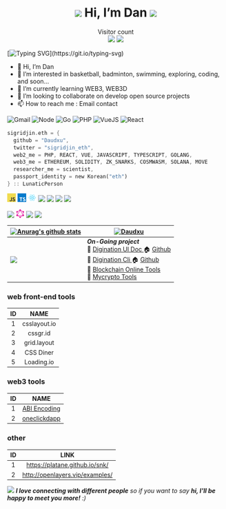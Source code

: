  <h1 align="center"> <img src="https://github.com/TheDudeThatCode/TheDudeThatCode/blob/master/Assets/Hi.gif" width="30">  Hi, I’m  Dan <img src="https://media.giphy.com/media/mGcNjsfWAjY5AEZNw6/giphy.gif" width="50"> </h1>
 <p align="center"> 
  Visitor count<br>
 <img src="https://media.giphy.com/media/WUlplcMpOCEmTGBtBW/giphy.gif" width="30"> <img src="https://profile-counter.glitch.me/Daudxu/count.svg" /> 
</p>



[![Typing SVG](https://readme-typing-svg.demolab.com/?lines=How+do+mathmaticians+make+fires;They+put+a+`log`+in+it.)](https://git.io/typing-svg)


- 👋 Hi, I’m Dan
- 👀 I’m interested in basketball, badminton, swimming, exploring, coding, and soon...
- 🌱 I’m currently learning WEB3, WEB3D 
- 💞️ I’m looking to collaborate on develop open source projects
- 📫 How to reach me : Email contact

![Gmail](https://img.shields.io/badge/Gmail-D14836?logo=gmail&logoColor=white)
![Node](https://img.shields.io/badge/Node.js-43853D.svg?logo=node.js&logoColor=white)
![Go](https://img.shields.io/badge/Go-00ADD8.svg?logo=go&logoColor=white)
![PHP](https://img.shields.io/badge/PHP-777BB4.svg?logo=php&logoColor=white)
![VueJS](https://img.shields.io/badge/Vue.js-35495e.svg?logo=vue.js&logoColor=4FC08D)
![React](https://img.shields.io/badge/React-20232a.svg?logo=react&logoColor=61DAFB)

```rust
sigridjin.eth = {
  github = "Daudxu",
  twitter = "sigridjin_eth",
  web2_me = PHP, REACT, VUE, JAVASCRIPT, TYPESCRIPT, GOLANG,
  web3_me = ETHEREUM, SOLIDITY, ZK_SNARKS, COSMWASM, SOLANA, MOVE
  researcher_me = scientist,
  passport_identity = new Korean("eth")
} :: LunaticPerson
```

<code><img height="20" src="https://raw.githubusercontent.com/github/explore/80688e429a7d4ef2fca1e82350fe8e3517d3494d/topics/javascript/javascript.png"></code>
<code><img height="20" src="https://raw.githubusercontent.com/github/explore/80688e429a7d4ef2fca1e82350fe8e3517d3494d/topics/typescript/typescript.png"></code>
<code><img height="20" src="https://raw.githubusercontent.com/github/explore/80688e429a7d4ef2fca1e82350fe8e3517d3494d/topics/react/react.png"></code>
<code><img height="20" src="https://cdn.svgporn.com/logos/vue.svg"></code>
<code><img height="20" src="https://upload.wikimedia.org/wikipedia/commons/thumb/4/44/Antu_php.svg/512px-Antu_php.svg.png"></code>
<code><img height="20" src="https://go.dev/blog/go-brand/Go-Logo/SVG/Go-Logo_Blue.svg"></code>
<code><img height="20" src="https://upload.wikimedia.org/wikipedia/commons/3/3f/Three.js_Icon.svg"></code>

<!-- <code><img height="20" src="https://raw.githubusercontent.com/github/explore/80688e429a7d4ef2fca1e82350fe8e3517d3494d/topics/nodejs/nodejs.png"></code> -->
<code><img height="20" src="https://cdn.worldvectorlogo.com/logos/redis.svg"></code>
<code><img height="20" src="https://raw.githubusercontent.com/github/explore/5c058a388828bb5fde0bcafd4bc867b5bb3f26f3/topics/graphql/graphql.png"></code>
<code><img height="20" src="https://encrypted-tbn0.gstatic.com/images?q=tbn:ANd9GcT1foLzxRsJU5Nvm0_Oo8xdRbbc4KoQsws_kA&usqp=CAU"></code>
<code><img height="20" src="https://upload.wikimedia.org/wikipedia/commons/thumb/f/f9/Antu_mongodb.svg/512px-Antu_mongodb.svg.png"></code>


 | <a href="https://github.com/Daudxu"><img align="center" src="https://github-readme-stats.vercel.app/api?username=Daudxu&show_icons=true&include_all_commits=true&theme=bliu&hide_border=true" alt="Anurag's github stats" /></a> |  <a href="https://github.com/Daudxu"><img align="center" src="https://github-readme-streak-stats.herokuapp.com/?user=Daudxu&" alt="Daudxu" /></a> |
 | ------------- | ------------- |
 |<a href="https://github.com/Daudxu"><img align="center" src="https://github-readme-stats.vercel.app/api/top-langs/?username=Daudxu&layout=compact&theme=blue&hide_border=true" /></a> | <em align="center"><b align="center"> On-Going project </b></em> <br/> 📖 <a href="https://digination-game.github.io/digination-ui-doc/"> Digination UI Doc </a> 🏠 <a href="https://github.com/digination-game/digination-ui"> Github </a><br/>📖 <a href="https://digination-game.github.io/digination-ui-doc/"> Digination Cli </a> 🏠 <a href="https://github.com/digination-game/digination-cli"> Github </a><br/>🔧 <a href="https://daudxu.github.io/online-tools/">Blockchain Online Tools  </a> <br/> 📢 <a href="https://app.mycrypto.com">Mycrypto Tools  </a> |
 

### web front-end tools
ID | NAME
:---: | :---:
1 | csslayout.io
2 | cssgr.id
3 | grid.layout
4 | CSS Diner
5 | Loading.io

### web3 tools
ID | NAME
:---: | :---:
1 | [ABI Encoding](https://abi.hashex.org)
2 | [oneclickdapp](https://oneclickdapp.com/new)

### other
ID | LINK
:---: | :---:
1 |  https://platane.github.io/snk/
2 |  http://openlayers.vip/examples/

<img src="https://media.giphy.com/media/LnQjpWaON8nhr21vNW/giphy.gif" width="60"> <em><b>I love connecting with different people</b> so if you want to say <b>hi, I'll be happy to meet you more!</b> :)</em> 
